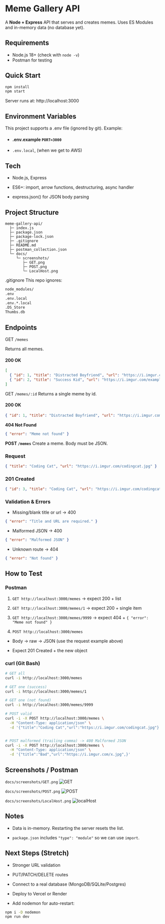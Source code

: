 # Meme Gallery API

A  **Node + Express** API that serves and creates memes. Uses ES Modules and in-memory data (no database yet).

## Requirements
- Node.js 18+ (check with `node -v`)
- Postman for testing

## Quick Start
```bash
npm install
npm start
```
Server runs at: http://localhost:3000

## Environment Variables
This project supports a .env file (ignored by git). Example:

- #### .env.example  `PORT=3000`

- `.env.local`, (when we get to AWS) 

## Tech
- Node.js, Express

- ES6+: import, arrow functions, destructuring, async handler

- express.json() for JSON body parsing

## Project Structure
```
meme-gallery-api/
  ├─ index.js
  ├─ package.json
  ├─ package-lock.json
  ├─ .gitignore
  ├─ README.md
  ├─ postman_collection.json
  └─ docs/
     └─ screenshots/
        ├─ GET.png
        ├─ POST.png
        └─ LocalHost.png
```
.gitignore
This repo ignores:

```bash
node_modules/
.env
.env.local
.env.*.local
.DS_Store
Thumbs.db
```
## Endpoints
GET `/memes`

Returns all memes.

#### 200 OK

```json
[
  { "id": 1, "title": "Distracted Boyfriend", "url": "https://i.imgur.com/example1.jpg" },
  { "id": 2, "title": "Success Kid", "url": "https://i.imgur.com/example2.jpg" }
]
```
GET `/memes/:id`
Returns a single meme by id.

#### 200 OK
```json
{ "id": 1, "title": "Distracted Boyfriend", "url": "https://i.imgur.com/example1.jpg" }
```
**404 Not Found**
```json
{ "error": "Meme not found" }
```
**POST `/memes`**
Create a meme. Body must be JSON.

### Request
```json
{ "title": "Coding Cat", "url": "https://i.imgur.com/codingcat.jpg" }
```
### 201 Created
```json
{ "id": 3, "title": "Coding Cat", "url": "https://i.imgur.com/codingcat.jpg" }
```
### Validation & Errors
- Missing/blank title or url → 400
```json
{ "error": "Title and URL are required." }
```
- Malformed JSON → 400
```json
{ "error": "Malformed JSON" }
```
- Unknown route → 404
```json
{ "error": "Not found" }
```
## How to Test
  ### Postman
1. `GET http://localhost:3000/memes` → expect 200 + list

2. `GET http://localhost:3000/memes/1` → expect 200 + single item

3. `GET http://localhost:3000/memes/9999` → expect 404 + `{ "error": "Meme not found" }`

4. `POST http://localhost:3000/memes`

- Body → raw → JSON (use the request example above)

- Expect 201 Created + the new object

### curl (Git Bash)
```bash
# GET all
curl -i http://localhost:3000/memes

# GET one (success)
curl -i http://localhost:3000/memes/1

# GET one (not found)
curl -i http://localhost:3000/memes/9999

# POST valid
curl -i -X POST http://localhost:3000/memes \
  -H "Content-Type: application/json" \
  -d '{"title":"Coding Cat","url":"https://i.imgur.com/codingcat.jpg"}'


# POST malformed (trailing comma) -> 400 Malformed JSON
curl -i -X POST http://localhost:3000/memes \
  -H "Content-Type: application/json" \
  -d '{"title":"Bad","url":"https://i.imgur.com/x.jpg",}'
  ```
## Screenshots / Postman
`docs/screenshots/GET.png`
![GET](docs/screenshots/GET.png)


`docs/screenshots/POST.png`
![POST](docs/screenshots/POST.png)


`docs/screenshots/LocalHost.png`
![localHost](docs/screenshots/LocalHost.png)

## Notes
- Data is in-memory. Restarting the server resets the list.

- `package.json` includes `"type": "module"` so we can use `import`.

## Next Steps (Stretch)
- Stronger URL validation

- PUT/PATCH/DELETE routes

- Connect to a real database (MongoDB/SQLite/Postgres)

- Deploy to Vercel or Render

- Add nodemon for auto-restart:

```bash
npm i -D nodemon
npm run dev
```